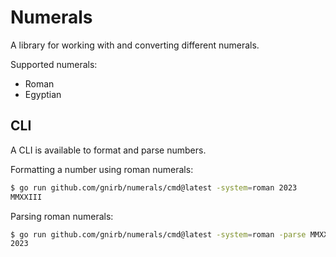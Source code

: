 # Numerals

A library for working with and converting different numerals.

Supported numerals:
* Roman
* Egyptian

## CLI

A CLI is available to format and parse numbers.

Formatting a number using roman numerals:
```bash
$ go run github.com/gnirb/numerals/cmd@latest -system=roman 2023
MMXXIII
```

Parsing roman numerals:
```bash
$ go run github.com/gnirb/numerals/cmd@latest -system=roman -parse MMXXIII
2023
```